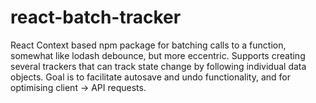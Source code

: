 # react-batch-tracker
React Context based npm package for batching calls to a function, somewhat like lodash debounce, but more eccentric. Supports creating several trackers that can track state change by following individual data objects. Goal is to facilitate autosave and undo functionality, and for optimising client -> API requests.
